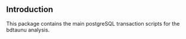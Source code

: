 Introduction
------------
This package contains the main postgreSQL transaction scripts 
for the bdtaunu analysis.
